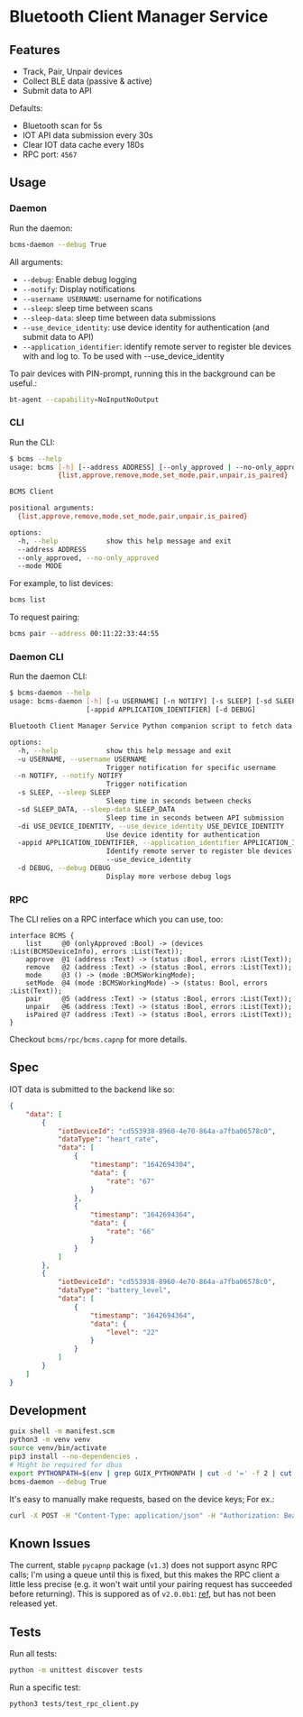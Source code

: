 # Bluetooth Client Manager Service

## Features

- Track, Pair, Unpair devices
- Collect BLE data (passive & active)
- Submit data to API

Defaults:

 - Bluetooth scan for 5s
 - IOT API data submission every 30s
 - Clear IOT data cache every 180s
 - RPC port: `4567`

## Usage

### Daemon

Run the daemon:

```bash
bcms-daemon --debug True
```

All arguments:

- `--debug`: Enable debug logging
- `--notify`: Display notifications
- `--username USERNAME`: username for notifications
- `--sleep`: sleep time between scans
- `--sleep-data`: sleep time between data submissions
- `--use_device_identity`: use device identity for authentication (and submit data to API)
- `--application_identifier`: identify remote server to register ble devices with and log to. To be used with --use_device_identity

To pair devices with PIN-prompt, running this in the background can be useful.:

```bash
bt-agent --capability=NoInputNoOutput
```

### CLI

Run the CLI:

```bash
$ bcms --help
usage: bcms [-h] [--address ADDRESS] [--only_approved | --no-only_approved] [--mode MODE]
            {list,approve,remove,mode,set_mode,pair,unpair,is_paired}

BCMS Client

positional arguments:
  {list,approve,remove,mode,set_mode,pair,unpair,is_paired}

options:
  -h, --help            show this help message and exit
  --address ADDRESS
  --only_approved, --no-only_approved
  --mode MODE
```

For example, to list devices:

```bash
bcms list
```

To request pairing:

```bash
bcms pair --address 00:11:22:33:44:55
```

### Daemon CLI

Run the daemon CLI:

```bash
$ bcms-daemon --help
usage: bcms-daemon [-h] [-u USERNAME] [-n NOTIFY] [-s SLEEP] [-sd SLEEP_DATA] [-di USE_DEVICE_IDENTITY]
                   [-appid APPLICATION_IDENTIFIER] [-d DEBUG]

Bluetooth Client Manager Service Python companion script to fetch data from bluetooth device and write to file.

options:
  -h, --help            show this help message and exit
  -u USERNAME, --username USERNAME
                        Trigger notification for specific username
  -n NOTIFY, --notify NOTIFY
                        Trigger notification
  -s SLEEP, --sleep SLEEP
                        Sleep time in seconds between checks
  -sd SLEEP_DATA, --sleep-data SLEEP_DATA
                        Sleep time in seconds between API submission
  -di USE_DEVICE_IDENTITY, --use_device_identity USE_DEVICE_IDENTITY
                        Use device identity for authentication
  -appid APPLICATION_IDENTIFIER, --application_identifier APPLICATION_IDENTIFIER
                        Identify remote server to register ble devices with and log to. To be used with
                        --use_device_identity
  -d DEBUG, --debug DEBUG
                        Display more verbose debug logs
```

### RPC

The CLI relies on a RPC interface which you can use, too:

```
interface BCMS {
    list     @0 (onlyApproved :Bool) -> (devices :List(BCMSDeviceInfo), errors :List(Text));
    approve  @1 (address :Text) -> (status :Bool, errors :List(Text));
    remove   @2 (address :Text) -> (status :Bool, errors :List(Text));
    mode     @3 () -> (mode :BCMSWorkingMode);
    setMode  @4 (mode :BCMSWorkingMode) -> (status: Bool, errors :List(Text));
    pair     @5 (address :Text) -> (status :Bool, errors :List(Text));
    unpair   @6 (address :Text) -> (status :Bool, errors :List(Text));
    isPaired @7 (address :Text) -> (status :Bool, errors :List(Text));
}
```

Checkout `bcms/rpc/bcms.capnp` for more details.

## Spec

IOT data is submitted to the backend like so:

```json
{
    "data": [
        {
            "iotDeviceId": "cd553938-8960-4e70-864a-a7fba06578c0",
            "dataType": "heart_rate",
            "data": [
                {
                    "timestamp": "1642694304",
                    "data": {
                        "rate": "67"
                    }
                },
                {
                    "timestamp": "1642694364",
                    "data": {
                        "rate": "66"
                    }
                }
            ]
        },
        {
            "iotDeviceId": "cd553938-8960-4e70-864a-a7fba06578c0",
            "dataType": "battery_level",
            "data": [
                {
                    "timestamp": "1642694364",
                    "data": {
                        "level": "22"
                    }
                }
            ]
        }
    ]
}
```

## Development

```bash
guix shell -m manifest.scm
python3 -m venv venv
source venv/bin/activate
pip3 install --no-dependencies .
# Might be required for dbus
export PYTHONPATH=$(env | grep GUIX_PYTHONPATH | cut -d '=' -f 2 | cut -d ':' -f 1):$PYTHONPATH
bcms-daemon --debug True
```

It's easy to manually make requests, based on the device keys; For ex.:

```bash
curl -X POST -H "Content-Type: application/json" -H "Authorization: Bearer $(px-device-identity -o GET_ACCESS_TOKEN | jq -r .access_token)" -d '{"hardwareIdentifier":"abc"}' https://vhh-server.ones-now.com/api/iot-devices/exists
```

## Known Issues

The current, stable `pycapnp` package (`v1.3`) does not support async RPC calls; I'm using a queue until this is fixed, but this makes the RPC client a little less precise (e.g. it won't wait until your pairing request has succeeded before returning). This is suppored as of `v2.0.0b1`: [ref](https://github.com/capnproto/pycapnp/blob/master/CHANGELOG.md#v200b1-2023-10-03), but has not been released yet.

## Tests

Run all tests:

```bash
python -m unittest discover tests
```

Run a specific test:

```bash
python3 tests/test_rpc_client.py
```